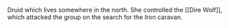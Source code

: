 Druid which lives somewhere in the north. She controlled the [[Dire Wolf]], which attacked the group on the search for the Iron caravan.